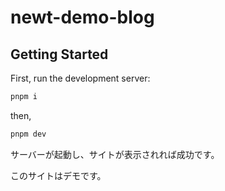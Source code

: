 # newt-demo-blog

## Getting Started

First, run the development server:

```bash
pnpm i
```

then,

```bash
pnpm dev
```

サーバーが起動し、サイトが表示されれば成功です。

このサイトはデモです。
